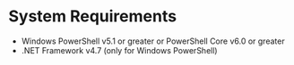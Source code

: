 # System Requirements

* Windows PowerShell v5.1 or greater or PowerShell Core v6.0 or greater
* .NET Framework v4.7 \(only for Windows PowerShell\)


